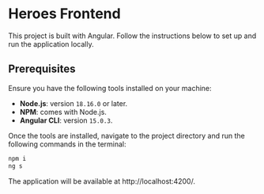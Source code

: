 # Heroes Frontend

This project is built with Angular. Follow the instructions below to set up and run the application locally.

## Prerequisites

Ensure you have the following tools installed on your machine:

- **Node.js**: version `18.16.0` or later.
- **NPM**: comes with Node.js.
- **Angular CLI**: version `15.0.3`.

Once the tools are installed, navigate to the project directory and run the following commands in the terminal:

```bash
npm i
ng s
```

The application will be available at http://localhost:4200/.
